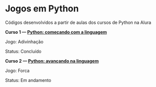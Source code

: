 # Jogos em Python
Códigos desenvolvidos a partir de aulas dos cursos de Python na Alura

**Curso 1 — [Python: começando com a linguagem](https://cursos.alura.com.br/course/python-introducao-a-linguagem)**

Jogo: Adivinhação

Status: Concluído

**Curso 2 — [Python: avançando na linguagem](https://cursos.alura.com.br/course/python-3-avancando-na-linguagem)**

Jogo: Forca

Status: Em andamento
